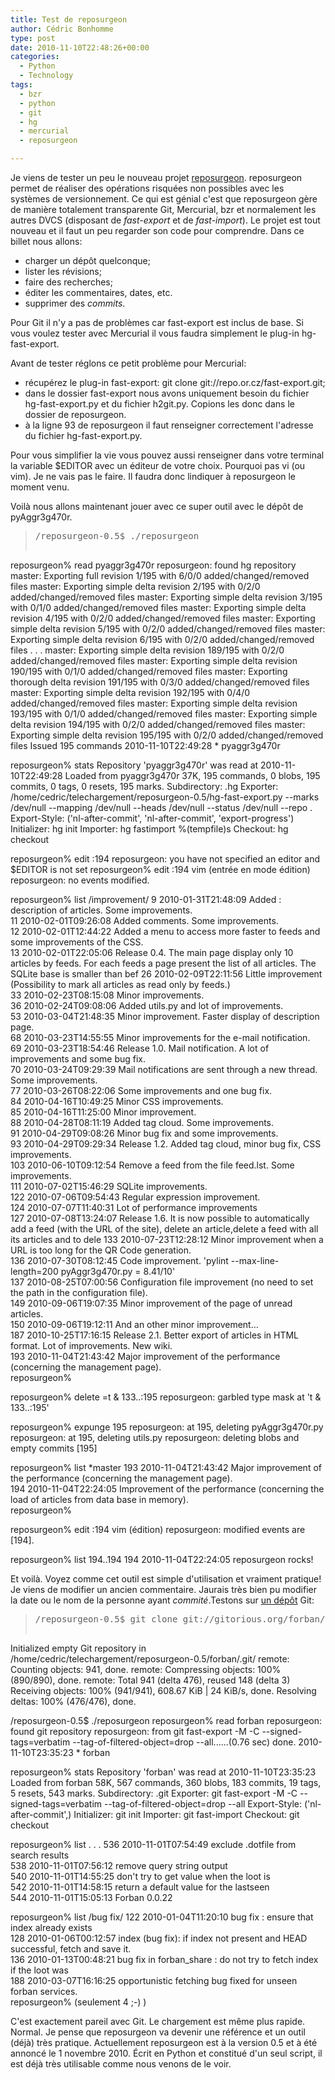 ```yaml
---
title: Test de reposurgeon
author: Cédric Bonhomme
type: post
date: 2010-11-10T22:48:26+00:00
categories:
  - Python
  - Technology
tags:
  - bzr
  - python
  - git
  - hg
  - mercurial
  - reposurgeon

---
```

Je viens de tester un peu le nouveau projet [reposurgeon][1]. reposurgeon permet de réaliser des opérations risquées non possibles avec les systèmes de versionnement. Ce qui est génial c'est que reposurgeon gère de manière totalement transparente Git, Mercurial, bzr et normalement les autres DVCS (disposant de _fast-export_ et de _fast-import_). Le projet est tout nouveau et il faut un peu regarder son code pour comprendre. Dans ce billet nous allons:

  * charger un dépôt quelconque;
  * lister les révisions;
  * faire des recherches;
  * éditer les commentaires, dates, etc.
  * supprimer des _commits_.

Pour Git il n'y a pas de problèmes car fast-export est inclus de base. Si vous voulez tester avec Mercurial il vous faudra simplement le plug-in hg-fast-export.

Avant de tester réglons ce petit problème pour Mercurial:

  * récupérez le plug-in fast-export: git clone git://repo.or.cz/fast-export.git;
  * dans le dossier fast-export nous avons uniquement besoin du fichier hg-fast-export.py et du fichier h2git.py. Copions les donc dans le dossier de reposurgeon.
  * à la ligne 93 de reposurgeon il faut renseigner correctement l'adresse du fichier hg-fast-export.py.

Pour vous simplifier la vie vous pouvez aussi renseigner dans votre terminal la variable $EDITOR avec un éditeur de votre choix. Pourquoi pas vi (ou vim). Je ne vais pas le faire. Il faudra donc lindiquer à reposurgeon le moment venu.

Voilà nous allons maintenant jouer avec ce super outil avec le dépôt de pyAggr3g470r.

> <pre>/reposurgeon-0.5$ ./reposurgeon 
reposurgeon% read pyaggr3g470r
reposurgeon: found hg repository
master: Exporting full revision 1/195 with 6/0/0 added/changed/removed files
master: Exporting simple delta revision 2/195 with 0/2/0 added/changed/removed files
master: Exporting simple delta revision 3/195 with 0/1/0 added/changed/removed files
master: Exporting simple delta revision 4/195 with 0/2/0 added/changed/removed files
master: Exporting simple delta revision 5/195 with 0/2/0 added/changed/removed files
master: Exporting simple delta revision 6/195 with 0/2/0 added/changed/removed files
.
.
.
master: Exporting simple delta revision 189/195 with 0/2/0 added/changed/removed files
master: Exporting simple delta revision 190/195 with 0/1/0 added/changed/removed files
master: Exporting thorough delta revision 191/195 with 0/3/0 added/changed/removed files
master: Exporting simple delta revision 192/195 with 0/4/0 added/changed/removed files
master: Exporting simple delta revision 193/195 with 0/1/0 added/changed/removed files
master: Exporting simple delta revision 194/195 with 0/2/0 added/changed/removed files
master: Exporting simple delta revision 195/195 with 0/2/0 added/changed/removed files
Issued 195 commands
2010-11-10T22:49:28 * pyaggr3g470r

reposurgeon% stats
Repository 'pyaggr3g470r' was read at 2010-11-10T22:49:28
Loaded from pyaggr3g470r
37K, 195 commands, 0 blobs, 195 commits, 0 tags, 0 resets, 195 marks.
Subdirectory: .hg
    Exporter: /home/cedric/telechargement/reposurgeon-0.5/hg-fast-export.py --marks /dev/null --mapping /dev/null --heads /dev/null --status /dev/null --repo .
Export-Style: ('nl-after-commit', 'nl-after-commit', 'export-progress')
 Initializer: hg init
    Importer: hg fastimport %(tempfile)s
    Checkout: hg checkout

reposurgeon% edit :194
reposurgeon: you have not specified an editor and $EDITOR is not set
reposurgeon% edit :194 vim   (entrée en mode édition)
reposurgeon: no events modified.

reposurgeon% list /improvement/
     9 2010-01-31T21:48:09 Added : description of articles. Some improvements.                                                                                                      
    11 2010-02-01T09:26:08 Added comments. Some improvements.                                                                                                                       
    12 2010-02-01T12:44:22 Added a menu to access more faster to feeds and some improvements of the CSS.                                                                            
    13 2010-02-01T22:05:06 Release 0.4. The main page display only 10 articles by feeds. For each feeds a page present the list of all articles. The SQLite base is smaller than bef
    26 2010-02-09T22:11:56 Little improvement (Possibility to mark all articles as read only by feeds.)                                                                             
    33 2010-02-23T08:15:08 Minor improvements.                                                                                                                                      
    36 2010-02-24T09:08:06 Added utils.py and lot of improvements.                                                                                                                  
    53 2010-03-04T21:48:35 Minor improvement. Faster display of description page.                                                                                                   
    68 2010-03-23T14:55:55 Minor improvements for the e-mail notification.                                                                                                          
    69 2010-03-23T18:54:46 Release 1.0. Mail notification. A lot of improvements and some bug fix.                                                                                  
    70 2010-03-24T09:29:39 Mail notifications are sent through a new thread. Some improvements.                                                                                     
    77 2010-03-26T08:22:06 Some improvements and one bug fix.                                                                                                                       
    84 2010-04-16T10:49:25 Minor CSS improvements.                                                                                                                                  
    85 2010-04-16T11:25:00 Minor improvement.                                                                                                                                       
    88 2010-04-28T08:11:19 Added tag cloud. Some improvements.                                                                                                                      
    91 2010-04-29T09:08:26 Minor bug fix and some improvements.                                                                                                                     
    93 2010-04-29T09:29:34 Release 1.2. Added tag cloud, minor bug fix, CSS improvements.                                                                                           
   103 2010-06-10T09:12:54 Remove a feed from the file feed.lst. Some improvements.                                                                                                 
   111 2010-07-02T15:46:29 SQLite improvements.                                                                                                                                     
   122 2010-07-06T09:54:43 Regular expression improvement.                                                                                                                          
   124 2010-07-07T11:40:31 Lot of performance improvements                                                                                                                          
   127 2010-07-08T13:24:07 Release 1.6. It is now possible to automatically add a feed (with the URL of the site), delete an article,delete a feed with all its articles and to dele
   133 2010-07-23T12:28:12 Minor improvement when a URL is too long for the QR Code generation.                                                                                     
   136 2010-07-30T08:12:45 Code improvement. 'pylint --max-line-length=200 pyAggr3g470r.py = 8.41/10'                                                                               
   137 2010-08-25T07:00:56 Configuration file improvement (no need to set the path in the configuration file).                                                                      
   149 2010-09-06T19:07:35 Minor improvement of the page of unread articles.                                                                                                        
   150 2010-09-06T19:12:11 And an other minor improvement…                                                                                                                        
   187 2010-10-25T17:16:15 Release 2.1. Better export of articles in HTML format. Lot of improvements. New wiki.                                                                    
   193 2010-11-04T21:43:42 Major improvement of the performance (concerning the management page).                                                                                   
reposurgeon% 

reposurgeon% delete =t & 133..:195
reposurgeon: garbled type mask at 't & 133..:195'

reposurgeon% expunge 195
reposurgeon: at 195, deleting pyAggr3g470r.py
reposurgeon: at 195, deleting utils.py
reposurgeon: deleting blobs and empty commits [195]

reposurgeon% list *master
   193 2010-11-04T21:43:42 Major improvement of the performance (concerning the management page).                                                                                   
   194 2010-11-04T22:24:05 Improvement of the performance (concerning the load of articles from data base in memory).                                                               
reposurgeon% 

reposurgeon% edit :194 vim (édition)
reposurgeon: modified events are [194].

reposurgeon% list 194..194
   194 2010-11-04T22:24:05 reposurgeon rocks! 
</pre>

Et voilà. Voyez comme cet outil est simple d'utilisation et vraiment pratique! Je viens de modifier un ancien commentaire. Jaurais très bien pu modifier la date ou le nom de la personne ayant _commité_.Testons sur [un dépôt][2] Git:

> <pre>/reposurgeon-0.5$ git clone git://gitorious.org/forban/forban.git
Initialized empty Git repository in /home/cedric/telechargement/reposurgeon-0.5/forban/.git/
remote: Counting objects: 941, done.
remote: Compressing objects: 100% (890/890), done.
remote: Total 941 (delta 476), reused 148 (delta 3)
Receiving objects: 100% (941/941), 608.67 KiB | 24 KiB/s, done.
Resolving deltas: 100% (476/476), done.

/reposurgeon-0.5$ ./reposurgeon
reposurgeon% read forban
reposurgeon: found git repository
reposurgeon: from git fast-export -M -C --signed-tags=verbatim --tag-of-filtered-object=drop --all......(0.76 sec) done.
2010-11-10T23:35:23 * forban

reposurgeon% stats
Repository 'forban' was read at 2010-11-10T23:35:23
Loaded from forban
58K, 567 commands, 360 blobs, 183 commits, 19 tags, 5 resets, 543 marks.
Subdirectory: .git
    Exporter: git fast-export -M -C --signed-tags=verbatim --tag-of-filtered-object=drop --all
Export-Style: ('nl-after-commit',)
 Initializer: git init
    Importer: git fast-import
    Checkout: git checkout

reposurgeon% list
.
.
.
   536 2010-11-01T07:54:49 exclude .dotfile from search results                                                                                                                     
   538 2010-11-01T07:56:12 remove query string output                                                                                                                               
   540 2010-11-01T14:55:25 don't try to get value when the loot is                                                                                                                  
   542 2010-11-01T14:58:15 return a default value for the lastseen                                                                                                                  
   544 2010-11-01T15:05:13 Forban 0.0.22 

reposurgeon% list /bug fix/
   122 2010-01-04T11:20:10 bug fix : ensure that index already exists                                                                                                               
   128 2010-01-06T00:12:57 index (bug fix): if index not present and HEAD successful, fetch and save it.                                                                            
   136 2010-01-13T00:48:21 bug fix in forban_share : do not try to fetch index if the loot was                                                                                      
   188 2010-03-07T16:16:25 opportunistic fetching bug fixed for unseen forban services.                                                                                             
reposurgeon% (seulement 4 ;-) )
</pre>

C'est exactement pareil avec Git. Le chargement est même plus rapide. Normal. Je pense que reposurgeon va devenir une référence et un outil (déjà) très pratique. Actuellement reposurgeon est à la version 0.5 et à été annoncé le 1 novembre 2010. Écrit en Python et constitué d'un seul script, il est déjà très utilisable comme nous venons de le voir.

 [1]: http://www.catb.org/esr/reposurgeon/
 [2]: http://www.gitorious.org/forban/forban
